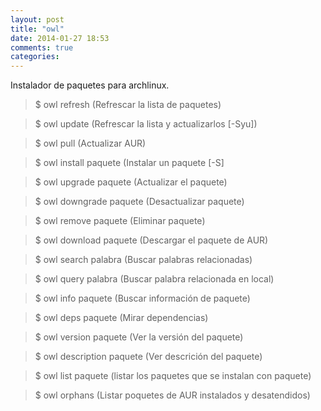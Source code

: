```yaml
---
layout: post
title: "owl"
date: 2014-01-27 18:53
comments: true
categories: 
---
```

Instalador de paquetes para archlinux. 

>$ owl refresh  (Refrescar la lista de paquetes)

>$ owl update (Refrescar la lista y actualizarlos [-Syu])

>$ owl pull (Actualizar AUR)

>$ owl install paquete (Instalar un paquete [-S]

>$ owl upgrade paquete (Actualizar el paquete)

>$ owl downgrade paquete (Desactualizar paquete)

>$ owl remove paquete (Eliminar paquete)

>$ owl download paquete (Descargar el paquete de AUR)

>$ owl search palabra (Buscar palabras relacionadas)

>$ owl query palabra (Buscar palabra relacionada en local)

>$ owl info paquete (Buscar información de paquete)

>$ owl deps paquete (Mirar dependencias)

>$ owl version paquete (Ver la versión del paquete)

>$ owl description paquete (Ver descrición del paquete)

>$ owl list paquete (listar los paquetes que se instalan con paquete)

>$ owl orphans (Listar poquetes de AUR instalados y desatendidos)   


